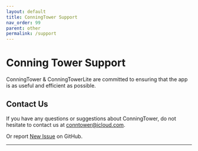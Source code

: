 ```yaml
---
layout: default
title: ConningTower Support
nav_order: 99
parent: other
permalink: /support
---
```

# Conning Tower Support

ConningTower & ConningTowerLite are committed to ensuring that the app is as useful and efficient as possible.

## Contact Us

If you have any questions or suggestions about ConningTower, do not hesitate to contact us at conntower@icloud.com.

Or report [New Issue] on GitHub.

----

[New Issue]: https://github.com/conntower/docs/issues/new